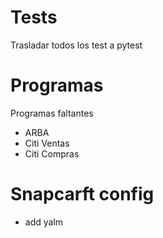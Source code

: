# Tests

Trasladar todos los test a pytest

# Programas

Programas faltantes

- ARBA
- Citi Ventas
- Citi Compras

# Snapcarft config

- add yalm
